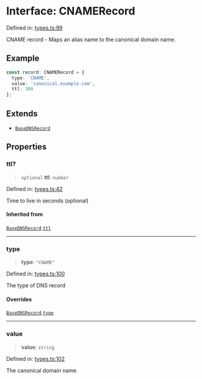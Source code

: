 # Interface: CNAMERecord

Defined in: [types.ts:99](https://github.com/Nick2bad4u/dnsValidator/blob/main/src/types.ts#L99)

CNAME record - Maps an alias name to the canonical domain name.

## Example

```typescript
const record: CNAMERecord = {
  type: 'CNAME',
  value: 'canonical.example.com',
  ttl: 300
};
```

## Extends

- [`BaseDNSRecord`](BaseDNSRecord.md)

## Properties

### ttl?

> `optional` **ttl**: `number`

Defined in: [types.ts:42](https://github.com/Nick2bad4u/dnsValidator/blob/main/src/types.ts#L42)

Time to live in seconds (optional)

#### Inherited from

[`BaseDNSRecord`](BaseDNSRecord.md).[`ttl`](BaseDNSRecord.md#ttl)

***

### type

> **type**: `"CNAME"`

Defined in: [types.ts:100](https://github.com/Nick2bad4u/dnsValidator/blob/main/src/types.ts#L100)

The type of DNS record

#### Overrides

[`BaseDNSRecord`](BaseDNSRecord.md).[`type`](BaseDNSRecord.md#type)

***

### value

> **value**: `string`

Defined in: [types.ts:102](https://github.com/Nick2bad4u/dnsValidator/blob/main/src/types.ts#L102)

The canonical domain name
